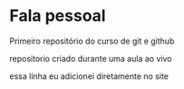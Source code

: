 # Fala pessoal
 Primeiro repositório do curso de git e github

 repositorio criado durante uma aula ao vivo

essa linha eu adicionei diretamente no site

